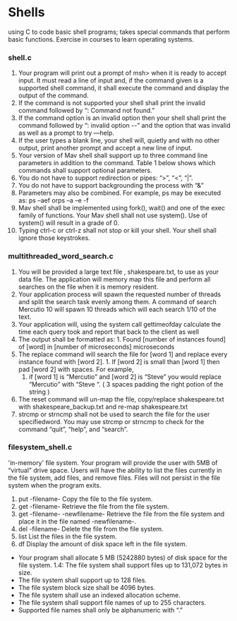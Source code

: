 # Shells
using C to code basic shell programs; takes special commands that perform basic functions.  Exercise in courses to learn operating systems.

### shell.c
  1. Your program will print out a prompt of msh> when it is ready to accept input. It must read a line of input and, if the command given is a supported shell command, it shall execute the command and display the output of the command.
  2. If the command is not supported your shell shall print the invalid command followed by “: Command not found.”
  3. If the command option is an invalid option then your shell shall print the command followed by “: invalid option --” and the option that was invalid as well as a prompt to try —help.
  4.  If the user types a blank line, your shell will, quietly and with no other output, print another prompt and accept a new line of input.
  5.  Your version of Mav shell shall support up to three command line parameters in addition to the command. Table 1 below shows which commands shall support optional parameters.
  6.  You do not have to support redirection or pipes: “>”, “<”, “|”.
  7.  You do not have to support backgrounding the process with “&”
  8.  Parameters may also be combined. For example, ps may be executed as: ps –aef orps –a –e -f
  9.  Mav shell shall be implemented using fork(), wait() and one of the exec family of functions. Your Mav shell shall not use system(). Use of system() will result in a grade of 0.
  9.  Typing ctrl-c or ctrl-z shall not stop or kill your shell. Your shell shall ignore those keystrokes.


### multithreaded_word_search.c
  1. You will be provided a large text file , shakespeare.txt, to use as your data file. The application will memory map this file and perform all searches on the file when it is memory resident.
  2. Your application process will spawn the requested number of threads and split the search task evenly among them. A command of search Mercutio 10 will spawn 10 threads which will each search 1/10 of the text.
  3. Your application will, using the system call gettimeofday calculate the time each query took and report that back to the client as well
  4. The output shall be formatted as:
    1. Found [number of instances found] of [word] in [number of microseconds] microseconds
  5. The replace command will search the file for [word 1] and replace every instance found with [word 2]. 
    1. If [word 2] is small than [word 1] then pad [word 2] with spaces. For example, 
      1. if [word 1] is “Mercutio” and [word 2] is “Steve” you would replace “Mercutio” with “Steve “. ( 3 spaces padding the right potion of the string )
  6. The reset command will un-map the file, copy/replace shakespeare.txt with shakespeare_backup.txt and re-map shakespeare.txt
  7. strcmp or strncmp shall not be used to search the file for the user specifiedword. You may use strcmp or strncmp to check for the command “quit”, “help”, and “search”.


### filesystem_shell.c
'in-memory' file system. Your program will provide the user with 5MB of “virtual” drive space. Users will have the ability to list the files currently in the file system, add files, and remove files. Files will not persist in the file system when the program exits.
  1. put -filename- Copy the file to the file system.
  2. get -filename- Retrieve the file from the file system.
  3. get -filename- -newfilename- Retrieve the file from the file system and place it in the file named -newfilename-.
  4. del -filename- Delete the file from the file system. 
  5. list List the files in the file system.
  6. df Display the amount of disk space left in the file system.

* Your program shall allocate 5 MB (5242880 bytes) of disk space for the file system. 1.4: The file system shall support files up to 131,072 bytes in size.
* The file system shall support up to 128 files.
* The file system block size shall be 4096 bytes.
* The file system shall use an indexed allocation scheme.
* The file system shall support file names of up to 255 characters.
* Supported file names shall only be alphanumeric with “.”
